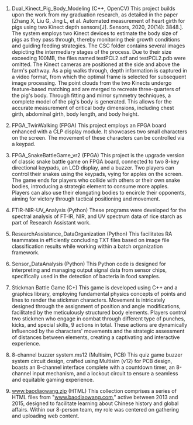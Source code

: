 1. Dual_Kinect_Pig_Body_Modeling (C++, OpenCV)
  This project builds upon the work from my graduation research, as detailed in the paper [Zhang X, Liu G, Jing L, et al. Automated measurement of heart girth for pigs using two Kinect depth sensors[J]. Sensors, 2020, 20(14): 3848.]. 
  The system employs two Kinect devices to estimate the body size of pigs as they pass through, thereby monitoring their growth conditions and guiding feeding strategies. 
  The CSC folder contains several images depicting the intermediary stages of the process. Due to their size exceeding 100MB, the files named testPCL2.sdf and testPCL2.pdb were omitted.
  The Kinect cameras are positioned at the side and above the farm's pathway. As a pig walks through, depth information is captured in a video format, from which the optimal frame is selected for subsequent image processing. 
  The point clouds from the two Kinects undergo feature-based matching and are merged to recreate three-quarters of the pig's body. Through fitting and mirror symmetry techniques, a complete model of the pig's body is generated. 
  This allows for the accurate measurement of critical body dimensions, including chest girth, abdominal girth, body length, and body height.

2. FPGA_TwinWalking (FPGA)
  This project employs an FPGA board enhanced with a CLP display module. 
  It showcases two small characters on the screen. The movement of these characters can be controlled via a keypad.
3. FPGA_SnakeBattleGame_vr2 (FPGA)
  This project is the upgrade version of classic snake battle game on FPGA board, connected to two 8-key directional keypads, an LCD display, and a buzzer. 
  Two players can control their snakes using the keypads, vying for apples on the screen. The game ends for players who collide with others or their own snake bodies, introducing a strategic element to consume more apples. 
  Players can also use their elongating bodies to encircle their opponents, aiming for victory through tactical positioning and movement.

4. FTIR-NIR-UV_Analysis (Python)
  These programs were developed for the spectral analysis of FT-IR, NIR, and UV spectrum data of rice starch as part of Research Assistant work.
5. ResearchAssistance_DataOrganization (Python)
  This facilitates RA teammates in efficiently concluding TXT files based on image file classification results while working within a batch organization framework.
6. Sensor_DataAnalysis (Python)
  This Python code is designed for interpreting and managing output signal data from sensor chips, specifically used in the detection of bacteria in food samples.

7. Stickman Battle Game (C+)
   This game is developed using C++ and a graphics library, employing fundamental physics concepts of points and lines to render the stickman characters.
   Movement is intricately designed through the assignment of position and angle modifications, facilitated by the meticulously structured body elements.
   Players control two stickmen who engage in combat through different type of punches, kicks, and special skills, 9 actions in total.
   These actions are dynamically influenced by the characters' movements and the strategic assessment of distances between elements, creating a captivating and interactive experience.
8. 8-channel buzzer system.ms12 (Multisim, PCB)
   This quiz game buzzer system circuit design, crafted using Multisim (v12) for PCB design, boasts an 8-channel interface complete with a countdown timer,
   an 8-channel input mechanism, and a lockout circuit to ensure a seamless and equitable gaming experience.
9. www.baodiaowang.zip (HTML)
   This collection comprises a series of HTML files from "www.baodiaowang.com," active between 2013 and 2015, designed to facilitate learning about Chinese history and global affairs.
   Within our 8-person team, my role was centered on gathering and uploading web content.
